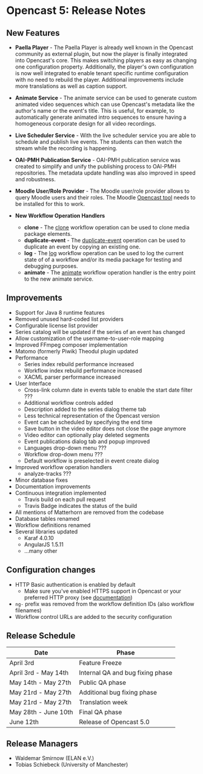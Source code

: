 Opencast 5: Release Notes
=========================

New Features
------------

* **Paella Player** - The Paella Player is already well known in the Opencast community as external plugin, but now the
  player is finally integrated into Opencast's core. This makes switching players as easy as changing one configuration
  property. Additionally, the player's own configuration is now well integrated to enable tenant specific runtime
  configuration with no need to rebuild the player. Additional improvements include more translations as well as caption
  support.

* **Animate Service** - The animate service can be used to generate custom animated video sequences which can use
  Opencast's metadata like the author's name or the event's title. This is useful, for example, to automatically generate
  animated intro sequences to ensure having a homogeneous corporate design for all video recordings.

* **Live Scheduler Service** - With the live scheduler service you are able to schedule and publish live events. The
  students can then watch the stream while the recording is happening.

* **OAI-PMH Publication Service** - OAI-PMH publication service was created to simplify and unify the publishing process
  to OAI-PMH repositories. The metadata update handling was also improved in speed and robustness.

* **Moodle User/Role Provider** - The Moodle user/role provider allows to query Moodle users and their roles. The Moodle
  [Opencast tool](https://github.com/unirz-tu-ilmenau/moodle-tool_opencast) needs to be installed for this to work.

* **New Workflow Operation Handlers**
    * **clone** - The [clone](workflowoperationhandlers/clone-woh.md) workflow operation can be used to clone media
      package elements.
    * **duplicate-event** - The [duplicate-event](workflowoperationhandlers/duplicate-event-woh.md) operation can be
      used to duplicate an event by copying an existing one.
    * **log** - The [log](workflowoperationhandlers/log-woh.md) workflow operation can be used to log the current state
      of of a workflow and/or its media package for testing and debugging purposes.
    * **animate** - The [animate](workflowoperationhandlers/animate-woh.md) workflow operation handler is the entry
      point to the new animate service.


Improvements
------------

* Support for Java 8 runtime features
* Removed unused hard-coded list providers
* Configurable license list provider
* Series catalog will be updated if the series of an event has changed
* Allow customization of the username-to-user-role mapping
* Improved FFmpeg composer implementation
* Matomo (formerly Piwik) Theodul plugin updated
* Performance
    * Series index rebuild performance increased
    * Workflow index rebuild performance increased
    * XACML parser performance increased
* User Interface
    * Cross-link column date in events table to enable the start date filter ???
    * Additional workflow controls added
    * Description added to the series dialog theme tab
    * Less technical representation of the Opencast version
    * Event can be scheduled by specifying the end time
    * Save button in the video editor does not close the page anymore
    * Video editor can optionally play deleted segments
    * Event publications dialog tab and popup improved
    * Languages drop-down menu ???
    * Workflow drop-down menu ???
    * Default workflow is preselected in event create dialog
* Improved workflow operation handlers
    * analyze-tracks ???
* Minor database fixes
* Documentation improvements
* Continuous integration implemented
    * Travis build on each pull request
    * Travis Badge indicates the status of the build
* All mentions of Matterhorn are removed from the codebase
* Database tables renamed
* Workflow definitions renamed
* Several libraries updated
    * Karaf 4.0.10
    * AngularJS 1.5.11
    * …many other


Configuration changes
---------------------

* HTTP Basic authentication is enabled by default
    * Make sure you've enabled HTTPS support in Opencast or your preferred HTTP proxy (see
      [documentation](configuration/security.https.md))
* `ng-` prefix was removed from the workflow definition IDs (also workflow filenames)
* Workflow control URLs are added to the security configuration


Release Schedule
----------------

|Date                   |Phase
|-----------------------|----------------------------------------
|April 3rd              |Feature Freeze
|April 3rd - May 14th   |Internal QA and bug fixing phase
|May 14th - May 27th    |Public QA phase
|May 21rd - May 27th    |Additional bug fixing phase
|May 21rd - May 27th    |Translation week
|May 28th - June 10th   |Final QA phase
|June 12th              |Release of Opencast 5.0


Release Managers
----------------

* Waldemar Smirnow (ELAN e.V.)
* Tobias Schiebeck (University of Manchester)
